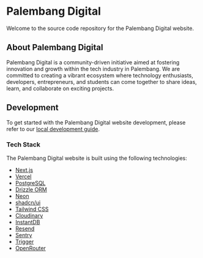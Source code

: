 # Palembang Digital

Welcome to the source code repository for the Palembang Digital website.

## About Palembang Digital

Palembang Digital is a community-driven initiative aimed at fostering innovation and growth within the tech industry in Palembang. We are committed to creating a vibrant ecosystem where technology enthusiasts, developers, entrepreneurs, and students can come together to share ideas, learn, and collaborate on exciting projects.

## Development

To get started with the Palembang Digital website development, please refer to our [local development guide](./docs/local_development.md).

### Tech Stack

The Palembang Digital website is built using the following technologies:

- [Next.js](https://nextjs.org)
- [Vercel](https://vercel.com)
- [PostgreSQL](https://www.postgresql.org)
- [Drizzle ORM](https://orm.drizzle.team)
- [Neon](https://neon.tech)
- [shadcn/ui](https://ui.shadcn.com)
- [Tailwind CSS](https://tailwindcss.com)
- [Cloudinary](https://cloudinary.com)
- [InstantDB](https://www.instantdb.com)
- [Resend](https://resend.com)
- [Sentry](https://sentry.io)
- [Trigger](https://trigger.dev)
- [OpenRouter](https://openrouter.ai)
